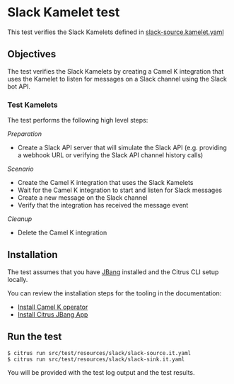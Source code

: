 # Slack Kamelet test

This test verifies the Slack Kamelets defined in [slack-source.kamelet.yaml](slack-source.kamelet.yaml)

## Objectives

The test verifies the Slack Kamelets by creating a Camel K integration that uses the Kamelet to listen for messages on a
Slack channel using the Slack bot API.

### Test Kamelets

The test performs the following high level steps:

*Preparation*
- Create a Slack API server that will simulate the Slack API (e.g. providing a webhook URL or verifying the Slack API channel history calls)

*Scenario* 
- Create the Camel K integration that uses the Slack Kamelets
- Wait for the Camel K integration to start and listen for Slack messages
- Create a new message on the Slack channel
- Verify that the integration has received the message event

*Cleanup*
- Delete the Camel K integration

## Installation

The test assumes that you have [JBang](https://www.jbang.dev/) installed and the Citrus CLI setup locally.

You can review the installation steps for the tooling in the documentation:

- [Install Camel K operator](https://camel.apache.org/camel-k/latest/installation/installation.html)
- [Install Citrus JBang App](https://citrusframework.org/citrus/reference/html/index.html#runtime-jbang-install)

## Run the test

```shell script
$ citrus run src/test/resources/slack/slack-source.it.yaml
$ citrus run src/test/resources/slack/slack-sink.it.yaml
```

You will be provided with the test log output and the test results.
